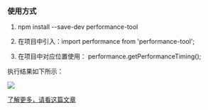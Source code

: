 
### 使用方式

  1. npm install --save-dev performance-tool  <br/>

  2. 在项目中引入：import performance from 'performance-tool'; <br/>

  3. 在项目中对应位置使用： performance.getPerformanceTiming();  <br/>

  执行结果如下所示：<br/>

<img src="https://raw.githubusercontent.com/tugenhua0707/react-collection/master/images/57.jpg" /> <br />

<a href="https://www.cnblogs.com/tugenhua0707/p/10982332.html">了解更多，请看这篇文章</a> <br />